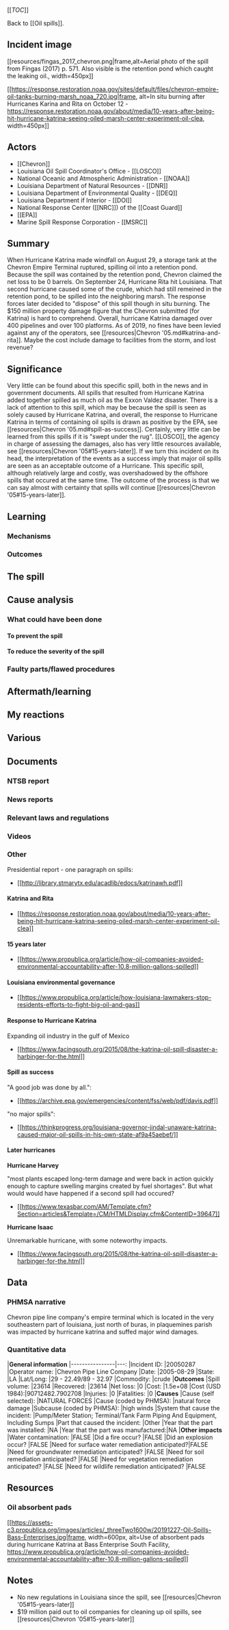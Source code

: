 [[_TOC_]]

Back to [[Oil spills]].

## Incident image

[[resources/fingas_2017_chevron.png|frame,alt=Aerial photo of the spill from Fingas (2017) p. 571. Also visible is the retention pond which caught the leaking oil., width=450px]]

[[https://response.restoration.noaa.gov/sites/default/files/chevron-empire-oil-tanks-burning-marsh_noaa_720.jpg|frame, alt=In situ burning after Hurricanes Karina and Rita on October 12 - https://response.restoration.noaa.gov/about/media/10-years-after-being-hit-hurricane-katrina-seeing-oiled-marsh-center-experiment-oil-clea, width=450px]]

## Actors

* [[Chevron]]
* Louisiana Oil Spill Coordinator's Office - [[LOSCO]]
* National Oceanic and Atmospheric Administration - [[NOAA]]
* Louisiana Department of Natural Resources - [[DNR]]
* Louisiana Department of Environmental Quality - [[DEQ]]
* Louisiana Department if Interior - [[DOI]]
* National Response Center ([[NRC]]) of the [[Coast Guard]]
* [[EPA]]
* Marine Spill Response Corporation - [[MSRC]]

## Summary

When Hurricane Katrina made windfall on August 29, a storage tank at the Chevron Empire Terminal ruptured, spilling oil into a retention pond. Because the spill was contained by the retention pond, Chevron claimed the net loss to be 0 barrels. On September 24, Hurricane Rita hit Louisiana. That second hurricane caused some of the crude, which had still remeined in the retention pond, to be spilled into the neighboring marsh. The response forces later decided to "dispose" of this spill though in situ burning. The $150 million property damage figure that the Chevron submitted (for Katrina) is hard to comprehend. Overall, hurricane Katrina damaged over 400 pipelines and over 100 platforms. As of 2019, no fines have been levied against any of the operators, see [[resources|Chevron '05.md#katrina-and-rita]]. Maybe the cost include damage to facilities from the storm, and lost revenue?

## Significance

Very little can be found about this specific spill, both in the news and in government documents. All spills that resulted from Hurricane Katrina added together spilled as much oil as the Exxon Valdez disaster. There is a lack of attention to this spill, which may be because the spill is seen as solely caused by Hurricane Katrina, and overall, the response to Hurricane Katrina in terms of containing oil spills is drawn as positive by the EPA, see [[resources|Chevron '05.md#spill-as-success]]. Certainly, very little can be learned from this spills if it is "swept under the rug". [[LOSCO]], the agency in charge of assessing the damages, also has very little resources available, see [[resources|Chevron '05#15-years-later]]. If we turn this incident on its head, the interpretation of the events as a success imply that major oil spills are seen as an acceptable outcome of a Hurricane. This specific spill, although relatively large and costly, was overshadowed by the offshore spills that occured at the same time. The outcome of the process is that we can say almost with certainty that spills will continue [[resources|Chevron '05#15-years-later]].

## Learning

### Mechanisms

### Outcomes

## The spill

## Cause analysis

### What could have been done

#### To prevent the spill

#### To reduce the severity of the spill

### Faulty parts/flawed procedures

## Aftermath/learning

## My reactions

## Various

## Documents

### NTSB report

### News reports

### Relevant laws and regulations

### Videos

### Other

Presidential report - one paragraph on spills:

* [[http://library.stmarytx.edu/acadlib/edocs/katrinawh.pdf]]

#### Katrina and Rita

* [[https://response.restoration.noaa.gov/about/media/10-years-after-being-hit-hurricane-katrina-seeing-oiled-marsh-center-experiment-oil-clea]]

#### 15 years later

* [[https://www.propublica.org/article/how-oil-companies-avoided-environmental-accountability-after-10.8-million-gallons-spilled]]

#### Louisiana environmental governance
* [[https://www.propublica.org/article/how-louisiana-lawmakers-stop-residents-efforts-to-fight-big-oil-and-gas]]

#### Response to Hurricane Katrina

Expanding oil industry in the gulf of Mexico

* [[https://www.facingsouth.org/2015/08/the-katrina-oil-spill-disaster-a-harbinger-for-the.html]]

#### Spill as success

"A good job was done by all.":

* [[https://archive.epa.gov/emergencies/content/fss/web/pdf/davis.pdf]]

"no major spills": 

* [[https://thinkprogress.org/louisiana-governor-jindal-unaware-katrina-caused-major-oil-spills-in-his-own-state-af9a45aebef/]]

#### Later hurricanes 

**Hurricane Harvey** 

"most plants escaped long-term damage and were back in action quickly enough to capture swelling margins created by fuel shortages". But what would would have happened if a second spill had occured?

* [[https://www.texasbar.com/AM/Template.cfm?Section=articles&Template=/CM/HTMLDisplay.cfm&ContentID=39647]]

**Hurricane Isaac**

Unremarkable hurricane, with some noteworthy impacts.

* [[https://www.facingsouth.org/2015/08/the-katrina-oil-spill-disaster-a-harbinger-for-the.html]]

## Data

### PHMSA narrative

Chevron pipe line company's empire terminal which is located in the very southeastern part of louisiana, just north of buras, in plaquemines parish was impacted by hurricane katrina and suffed major wind damages.

### Quantitative data

|**General information**
|----------------|---:
|Incident ID:    |20050287
|Operator name:  |Chevron Pipe Line Company
|Date:           |2005-08-29
|State:          |LA
|Lat/Long:       |29 - 22.49/89 - 32.97
|Commodity:      |crude
|**Outcomes**
|Spill volume:   |23614
|Recovered:      |23614
|Net loss:       |0
|Cost:           |1.5e+08
|Cost (USD 1984):|90712482.7902708
|Injuries:       |0
|Fatalities:     |0
|**Causes**
|Cause (self selected):              |NATURAL FORCES
|Cause (coded by PHMSA):             |natural force damage
|Subcause (coded by PHMSA):          |high winds
|System that cause the incident:     |Pump/Meter Station; Terminal/Tank Farm Piping And Equipment, Including Sumps
|Part that caused the incident:      |Other
|Year that the part was installed:   |NA
|Year that the part was manufactured:|NA
|**Other impacts**
|Water contamination:                           |FALSE
|Did a fire occur?                              |FALSE
|Did an explosion occur?                        |FALSE
|Need for surface water remediation anticipated?|FALSE
|Need for groundwater remediation anticipated?  |FALSE
|Need for soil remediation anticipated?         |FALSE
|Need for vegetation remediation anticipated?   |FALSE
|Need for wildlife remediation anticipated?     |FALSE

## Resources

### Oil absorbent pads

[[https://assets-c3.propublica.org/images/articles/_threeTwo1600w/20191227-Oil-Spills-Bass-Enterprises.jpg|frame, width=600px, alt=Use of absorbent pads during hurricane Katrina at Bass Enterprise South Facility, https://www.propublica.org/article/how-oil-companies-avoided-environmental-accountability-after-10.8-million-gallons-spilled]]

## Notes
* No new regulations in Louisiana since the spill, see [[resources|Chevron '05#15-years-later]]
* $19 million paid out to oil companies for cleaning up oil spills, see [[resources|Chevron '05#15-years-later]]